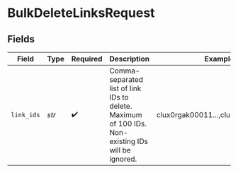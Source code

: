 # BulkDeleteLinksRequest


## Fields

| Field                                                                                             | Type                                                                                              | Required                                                                                          | Description                                                                                       | Example                                                                                           |
| ------------------------------------------------------------------------------------------------- | ------------------------------------------------------------------------------------------------- | ------------------------------------------------------------------------------------------------- | ------------------------------------------------------------------------------------------------- | ------------------------------------------------------------------------------------------------- |
| `link_ids`                                                                                        | *str*                                                                                             | :heavy_check_mark:                                                                                | Comma-separated list of link IDs to delete. Maximum of 100 IDs. Non-existing IDs will be ignored. | clux0rgak00011...,clux0rgak00022...                                                               |